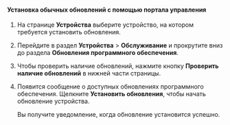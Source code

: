 <!--author=SharS last changed: 9/17/15-->

#### Установка обычных обновлений с помощью портала управления

1. На странице **Устройства** выберите устройство, на котором требуется установить обновления.

2. Перейдите в раздел **Устройства** > **Обслуживание** и прокрутите вниз до раздела **Обновления программного обеспечения**.

3. Чтобы проверить наличие обновлений, нажмите кнопку **Проверить наличие обновлений** в нижней части страницы.

4. Появится сообщение о доступных обновлениях программного обеспечения. Щелкните **Установить обновления**, чтобы начать обновление устройства.

    Вы получите уведомление, когда обновление установится успешно.

<!---HONumber=Oct15_HO3-->